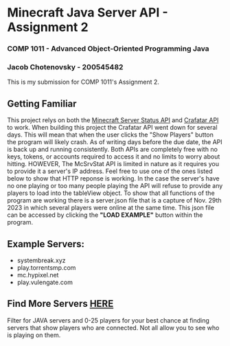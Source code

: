 # Minecraft Java Server API - Assignment 2
### COMP 1011 - Advanced Object-Oriented Programming Java

### Jacob Chotenovsky - 200545482

This is my submission for COMP 1011's Assignment 2.

## Getting Familiar
This project relys on both the [Minecraft Server Status API](https://api.mcsrvstat.us/) and
[Crafatar API](https://crafatar.com/) to work. When building this project the Crafatar API went down for several days.
This will mean that when the user clicks the "Show Players" button the program will likely crash. As of writing days
before the due date, the API is back up and running consistently. Both APIs are completely free with no keys, tokens,
or accounts required to access it and no limits to worry about hitting. HOWEVER, The McSrvStat API is limited in nature 
as it requires you to provide it a server's IP address. Feel free to use one of the ones listed below to show that HTTP
reponse is working. In the case the server's have no one playing or too many people playing the API will refuse to 
provide any players to load into the tableView object. To show that all functions of the program are working there
is a server.json file that is a capture of Nov. 29th 2023 in which several players were online at the same time. This
json file can be accessed by clicking the **"LOAD EXAMPLE"** button within the program.

## Example Servers:
 - systembreak.xyz
 - play.torrentsmp.com
 - mc.hypixel.net
 - play.vulengate.com

## Find More Servers [HERE](https://findmcserver.com/servers)
Filter for JAVA servers and 0-25 players for your best chance at finding servers that show players who are connected.
Not all allow you to see who is playing on them.